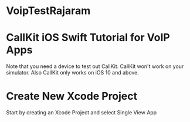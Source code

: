 # VoipTestRajaram
# CallKit iOS Swift Tutorial for VoIP Apps

Note that you need a device to test out CallKit. CallKit won't work on your simulator. Also CallKit only works on iOS 10 and above.

# Create New Xcode Project
Start by creating an Xcode Project and select Single View App

